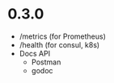 # 0.3.0

- /metrics (for Prometheus)
- /health (for consul, k8s)
- Docs API
    - Postman
    - godoc